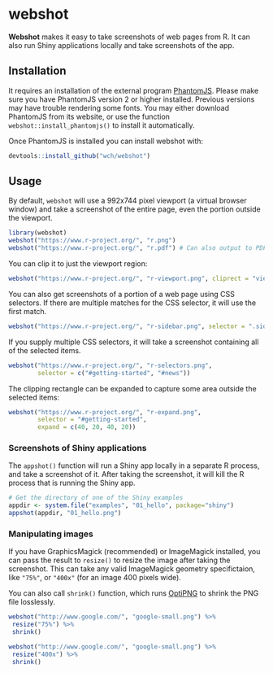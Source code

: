 webshot
=======

**Webshot** makes it easy to take screenshots of web pages from R. It can also run Shiny applications locally and take screenshots of the app.


## Installation

It requires an installation of the external program [PhantomJS](http://phantomjs.org/). Please make sure you have PhantomJS version 2 or higher installed. Previous versions may have trouble rendering some fonts. You may either download PhantomJS from its website, or use the function `webshot::install_phantomjs()` to install it automatically.

Once PhantomJS is installed you can install webshot with:

```R
devtools::install_github("wch/webshot")
```


## Usage

By default, `webshot` will use a 992x744 pixel viewport (a virtual browser window) and take a screenshot of the entire page, even the portion outside the viewport.

```R
library(webshot)
webshot("https://www.r-project.org/", "r.png")
webshot("https://www.r-project.org/", "r.pdf") # Can also output to PDF
```

You can clip it to just the viewport region:

```R
webshot("https://www.r-project.org/", "r-viewport.png", cliprect = "viewport")
```

You can also get screenshots of a portion of a web page using CSS selectors. If there are multiple matches for the CSS selector, it will use the first match.

```R
webshot("https://www.r-project.org/", "r-sidebar.png", selector = ".sidebar")
```

If you supply multiple CSS selectors, it will take a screenshot containing all of the selected items.

```R
webshot("https://www.r-project.org/", "r-selectors.png",
        selector = c("#getting-started", "#news"))
```

The clipping rectangle can be expanded to capture some area outside the selected items:

```R
webshot("https://www.r-project.org/", "r-expand.png",
        selector = "#getting-started",
        expand = c(40, 20, 40, 20))
```


### Screenshots of Shiny applications

The `appshot()` function will run a Shiny app locally in a separate R process, and take a screenshot of it. After taking the screenshot, it will kill the R process that is running the Shiny app.

```R
# Get the directory of one of the Shiny examples
appdir <- system.file("examples", "01_hello", package="shiny")
appshot(appdir, "01_hello.png")
```

### Manipulating images

If you have GraphicsMagick (recommended) or ImageMagick installed, you can pass the result to `resize()` to resize the image after taking the screenshot. This can take any valid ImageMagick geometry specifictaion, like `"75%"`, or `"400x"` (for an image 400 pixels wide).

You can also call `shrink()` function, which runs [OptiPNG](http://optipng.sourceforge.net/) to shrink the PNG file losslessly.

```R
webshot("http://www.google.com/", "google-small.png") %>%
 resize("75%") %>%
 shrink()

webshot("http://www.google.com/", "google-small.png") %>%
 resize("400x") %>%
 shrink()
```
